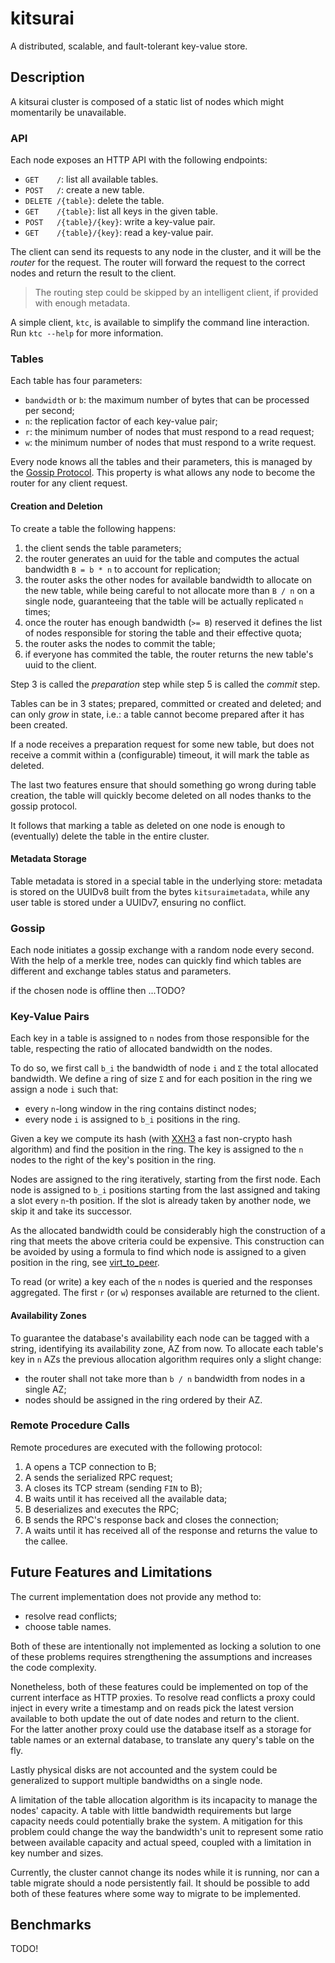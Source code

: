 # kitsurai

A distributed, scalable, and fault-tolerant key-value store.

## Description

A kitsurai cluster is composed of a static list of nodes which might momentarily be unavailable.

### API

Each node exposes an HTTP API with the following endpoints:
- `GET    /`: list all available tables.
- `POST   /`: create a new table.
- `DELETE /{table}`: delete the table.
- `GET    /{table}`: list all keys in the given table.
- `POST   /{table}/{key}`: write a key-value pair.
- `GET    /{table}/{key}`: read a key-value pair.

The client can send its requests to any node in the cluster, and it will be the _router_ for the request.
The router will forward the request to the correct nodes and return the result to the client.

> The routing step could be skipped by an intelligent client, if provided with enough metadata.

A simple client, `ktc`, is available to simplify the command line interaction.
Run `ktc --help` for more information.

### Tables

Each table has four parameters:
- `bandwidth` or `b`: the maximum number of bytes that can be processed per second;
- `n`: the replication factor of each key-value pair;
- `r`: the minimum number of nodes that must respond to a read request;
- `w`: the minimum number of nodes that must respond to a write request.

Every node knows all the tables and their parameters, this is managed by the [Gossip Protocol](#gossip).
This property is what allows any node to become the router for any client request.

#### Creation and Deletion

To create a table the following happens:
1. the client sends the table parameters;
2. the router generates an uuid for the table and computes the actual bandwidth `B = b * n` to account for replication;
3. the router asks the other nodes for available bandwidth to allocate on the new table, 
    while being careful to not allocate more than `B / n` on a single node, 
    guaranteeing that the table will be actually replicated `n` times;
4. once the router has enough bandwidth (`>= B`)
    reserved it defines the list of nodes responsible for storing the table and their effective quota;
5. the router asks the nodes to commit the table;
6. if everyone has commited the table, the router returns the new table's uuid to the client.

Step 3 is called the _preparation_ step while step 5 is called the _commit_ step.

Tables can be in 3 states; prepared, committed or created and deleted; 
and can only _grow_ in state, i.e.: a table cannot become prepared after it has been created. 

If a node receives a preparation request for some new table, 
 but does not receive a commit within a (configurable) timeout,
 it will mark the table as deleted.

The last two features ensure that should something go wrong during table creation, 
 the table will quickly become deleted on all nodes thanks to the gossip protocol.

It follows that marking a table as deleted on one node 
 is enough to (eventually) delete the table in the entire cluster.

#### Metadata Storage

Table metadata is stored in a special table in the underlying store:
metadata is stored on the UUIDv8 built from the bytes `kitsuraimetadata`, 
while any user table is stored under a UUIDv7, ensuring no conflict.

### Gossip

Each node initiates a gossip exchange with a random node every second.
With the help of a merkle tree, nodes can quickly find which tables are different
and exchange tables status and parameters.

if the chosen node is offline then ...TODO?

### Key-Value Pairs

Each key in a table is assigned to `n` nodes from those responsible for the table,
respecting the ratio of allocated bandwidth on the nodes.

To do so, we first call `b_i` the bandwidth of node `i` and `Σ` the total allocated bandwidth.
We define a ring of size `Σ` and for each position in the ring we assign a node `i` such that:
- every `n`-long window in the ring contains distinct nodes;
- every node `i` is assigned to `b_i` positions in the ring.

Given a key we compute its hash (with [XXH3](https://xxhash.com) a fast non-crypto hash algorithm)
 and find the position in the ring.
The key is assigned to the `n` nodes to the right of the key's position in the ring.

Nodes are assigned to the ring iteratively, starting from the first node.
Each node is assigned to `b_i` positions starting from the last assigned and taking a slot every `n`-th position.
If the slot is already taken by another node, we skip it and take its successor.

As the allocated bandwidth could be considerably high the construction of a ring 
 that meets the above criteria could be expensive.
This construction can be avoided by using a formula
 to find which node is assigned to a given position in the ring,
 see [virt_to_peer](https://virv12.github.io/kitsurai/ktd/state/struct.TableData.html#method.virt_to_peer).

To read (or write) a key each of the `n` nodes is queried and the responses aggregated.
The first `r` (or `w`) responses available are returned to the client.

#### Availability Zones

To guarantee the database's availability each node can be tagged with a string, 
 identifying its availability zone, AZ from now.
To allocate each table's key in `n` AZs the previous allocation algorithm requires only a slight change:
- the router shall not take more than `b / n` bandwidth from nodes in a single AZ;
- nodes should be assigned in the ring ordered by their AZ.

### Remote Procedure Calls

Remote procedures are executed with the following protocol:
1. A opens a TCP connection to B;
2. A sends the serialized RPC request;
3. A closes its TCP stream (sending `FIN` to B);
4. B waits until it has received all the available data;
5. B deserializes and executes the RPC;
6. B sends the RPC's response back and closes the connection;
7. A waits until it has received all of the response and returns the value to the callee.

## Future Features and Limitations
The current implementation does not provide any method to:
- resolve read conflicts;
- choose table names.

Both of these are intentionally not implemented as locking a solution to one of these problems
 requires strengthening the assumptions and increases the code complexity.

Nonetheless, both of these features could be implemented on top of the current interface as HTTP proxies.
To resolve read conflicts a proxy could inject in every write a timestamp 
 and on reads pick the latest version available to both update the out of date nodes and return to the client.  
For the latter another proxy could use the database itself as a storage for table names or an external database,
 to translate any query's table on the fly.

Lastly physical disks are not accounted and the system 
 could be generalized to support multiple bandwidths on a single node.

A limitation of the table allocation algorithm is its incapacity to manage the nodes' capacity.
 A table with little bandwidth requirements but large capacity needs could potentially brake the system.
A mitigation for this problem could change the way the bandwidth's unit to represent
 some ratio between available capacity and actual speed, coupled with a limitation in key number and sizes.

Currently, the cluster cannot change its nodes while it is running, 
 nor can a table migrate should a node persistently fail.
It should be possible to add both of these features 
 where some way to migrate to be implemented.  

## Benchmarks

TODO!